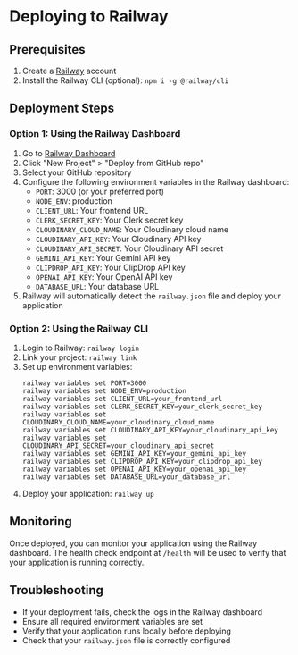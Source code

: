 # Deploying to Railway

## Prerequisites

1. Create a [Railway](https://railway.app/) account
2. Install the Railway CLI (optional): `npm i -g @railway/cli`

## Deployment Steps

### Option 1: Using the Railway Dashboard

1. Go to [Railway Dashboard](https://railway.app/dashboard)
2. Click "New Project" > "Deploy from GitHub repo"
3. Select your GitHub repository
4. Configure the following environment variables in the Railway dashboard:
   - `PORT`: 3000 (or your preferred port)
   - `NODE_ENV`: production
   - `CLIENT_URL`: Your frontend URL
   - `CLERK_SECRET_KEY`: Your Clerk secret key
   - `CLOUDINARY_CLOUD_NAME`: Your Cloudinary cloud name
   - `CLOUDINARY_API_KEY`: Your Cloudinary API key
   - `CLOUDINARY_API_SECRET`: Your Cloudinary API secret
   - `GEMINI_API_KEY`: Your Gemini API key
   - `CLIPDROP_API_KEY`: Your ClipDrop API key
   - `OPENAI_API_KEY`: Your OpenAI API key
   - `DATABASE_URL`: Your database URL
5. Railway will automatically detect the `railway.json` file and deploy your application

### Option 2: Using the Railway CLI

1. Login to Railway: `railway login`
2. Link your project: `railway link`
3. Set up environment variables:
   ```
   railway variables set PORT=3000
   railway variables set NODE_ENV=production
   railway variables set CLIENT_URL=your_frontend_url
   railway variables set CLERK_SECRET_KEY=your_clerk_secret_key
   railway variables set CLOUDINARY_CLOUD_NAME=your_cloudinary_cloud_name
   railway variables set CLOUDINARY_API_KEY=your_cloudinary_api_key
   railway variables set CLOUDINARY_API_SECRET=your_cloudinary_api_secret
   railway variables set GEMINI_API_KEY=your_gemini_api_key
   railway variables set CLIPDROP_API_KEY=your_clipdrop_api_key
   railway variables set OPENAI_API_KEY=your_openai_api_key
   railway variables set DATABASE_URL=your_database_url
   ```
4. Deploy your application: `railway up`

## Monitoring

Once deployed, you can monitor your application using the Railway dashboard. The health check endpoint at `/health` will be used to verify that your application is running correctly.

## Troubleshooting

- If your deployment fails, check the logs in the Railway dashboard
- Ensure all required environment variables are set
- Verify that your application runs locally before deploying
- Check that your `railway.json` file is correctly configured